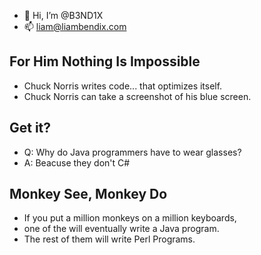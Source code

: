 - 👋 Hi, I’m @B3ND1X
- 📫 liam@liambendix.com

## For Him Nothing Is Impossible
* Chuck Norris writes code... that optimizes itself.
* Chuck Norris can take a screenshot of his blue screen.

## Get it?
* Q: Why do Java programmers have to wear glasses?
* A: Beacuse they don't C#

## Monkey See, Monkey Do
* If you put a million monkeys on a million keyboards,
* one of the will eventually write a Java program.
* The rest of them will write Perl Programs.
